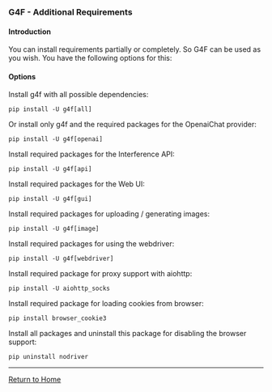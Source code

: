 ### G4F - Additional Requirements

#### Introduction

You can install requirements partially or completely. So G4F can be used as you wish. You have the following options for this:

#### Options

Install g4f with all possible dependencies:
```
pip install -U g4f[all]
```
Or install only g4f and the required packages for the OpenaiChat provider:
```
pip install -U g4f[openai]
```
Install required packages for the Interference API:
```
pip install -U g4f[api]
```
Install required packages for the Web UI:
```
pip install -U g4f[gui]
```
Install required packages for uploading / generating images:
```
pip install -U g4f[image]
```
Install required packages for using the webdriver:
```
pip install -U g4f[webdriver]
```
Install required package for proxy support with aiohttp:
```
pip install -U aiohttp_socks
```
Install required package for loading cookies from browser:
```
pip install browser_cookie3
```
Install all packages and uninstall this package for disabling the browser support:
```
pip uninstall nodriver 
```

---
[Return to Home](/)

